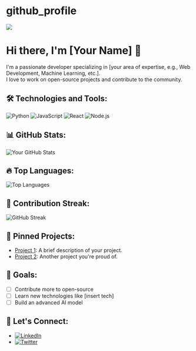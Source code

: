 # github_profile
<!-- Profile View Counter -->
![](https://komarev.com/ghpvc/?username=your-username&color=brightgreen)

# Hi there, I'm [Your Name] 👋
I'm a passionate developer specializing in [your area of expertise, e.g., Web Development, Machine Learning, etc.].  
I love to work on open-source projects and contribute to the community.

<!-- Badges for technologies -->
## 🛠️ Technologies and Tools:
![Python](https://img.shields.io/badge/-Python-black?style=flat-square&logo=python)
![JavaScript](https://img.shields.io/badge/-JavaScript-black?style=flat-square&logo=javascript)
![React](https://img.shields.io/badge/-React-black?style=flat-square&logo=react)
![Node.js](https://img.shields.io/badge/-Node.js-black?style=flat-square&logo=node.js)

<!-- GitHub Stats -->
## 📊 GitHub Stats:
![Your GitHub Stats](https://github-readme-stats.vercel.app/api?username=your-username&show_icons=true&theme=radical)

<!-- Top Languages -->
## 🔥 Top Languages:
![Top Languages](https://github-readme-stats.vercel.app/api/top-langs/?username=your-username&layout=compact&theme=radical)

<!-- Contribution Graph -->
## 🌱 Contribution Streak:
![GitHub Streak](https://streak-stats.demolab.com/?user=your-username&theme=radical)

## 💼 Pinned Projects:
- [Project 1](https://github.com/your-username/project-1): A brief description of your project.
- [Project 2](https://github.com/your-username/project-2): Another project you're proud of.
  
## 🎯 Goals:
- [ ] Contribute more to open-source
- [ ] Learn new technologies like [insert tech]
- [ ] Build an advanced AI model

## 🤝 Let's Connect:
- [![LinkedIn](https://img.shields.io/badge/-LinkedIn-blue?style=flat-square&logo=linkedin)](https://www.linkedin.com/in/your-linkedin-profile)
- [![Twitter](https://img.shields.io/badge/-Twitter-blue?style=flat-square&logo=twitter)](https://twitter.com/your-twitter-handle)
